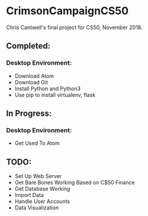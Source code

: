 # CrimsonCampaignCS50
Chris Cantwell's final project for CS50, November 2018.

## Completed:

### Desktop Environment:
* Download Atom
* Download Git
* Install Python and Python3
* Use pip to install virtualenv, flask

## In Progress:

### Desktop Environment:
* Get Used To Atom

## TODO:
* Set Up Web Server
* Get Bare Bones Working Based on C$50 Finance
* Get Database Working
* Import Data
* Handle User Accounts
* Data Visualization
